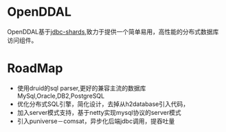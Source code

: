 # OpenDDAL
OpenDDAL基于[jdbc-shards](https://github.com/wplatform/jdbc-shards),致力于提供一个简单易用，高性能的分布式数据库访问组件。

# RoadMap
- 使用druid的sql parser,更好的兼容主流的数据库MySql,Oracle,DB2,PostgreSQL
- 优化分布式SQL引擎，简化设计，去掉从h2database引入代码，
- 加入server模式支持，基于netty实现mysql协议的server模式
- 引入puniverse－comsat，异步化后端jdbc调用，提吞吐量
